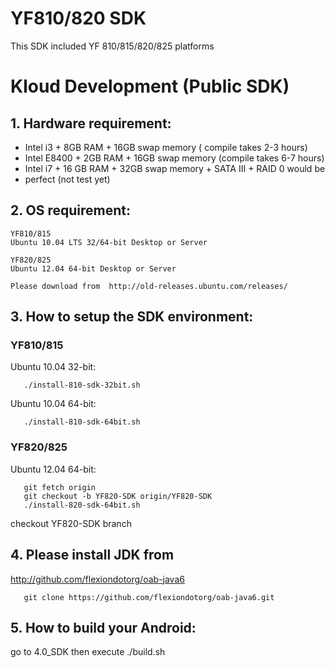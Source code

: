 YF810/820 SDK
=============

This SDK included YF 810/815/820/825 platforms

Kloud Development (Public SDK)
==============================

## 1. Hardware requirement:

   - Intel i3 + 8GB RAM + 16GB swap memory ( compile takes 2-3 hours)
   - Intel E8400 + 2GB RAM + 16GB swap memory (compile takes 6-7 hours)
   - Intel i7 + 16 GB RAM + 32GB swap memory + SATA III + RAID 0 would be 
   - perfect (not test yet)

## 2. OS requirement:

    YF810/815   
    Ubuntu 10.04 LTS 32/64-bit Desktop or Server 
    
    YF820/825
    Ubuntu 12.04 64-bit Desktop or Server 
    
    Please download from  http://old-releases.ubuntu.com/releases/

## 3. How to setup the SDK environment:

### YF810/815
 
   Ubuntu 10.04 32-bit:

```shell
   ./install-810-sdk-32bit.sh
```

   Ubuntu 10.04 64-bit:

```shell   
   ./install-810-sdk-64bit.sh
```

### YF820/825
   
   Ubuntu 12.04 64-bit:

```shell
   git fetch origin
   git checkout -b YF820-SDK origin/YF820-SDK
   ./install-820-sdk-64bit.sh
```

   checkout YF820-SDK branch

## 4. Please install JDK from 
    
   http://github.com/flexiondotorg/oab-java6

```shell
   git clone https://github.com/flexiondotorg/oab-java6.git
```

## 5. How to build your Android:

   go to 4.0_SDK then execute ./build.sh



